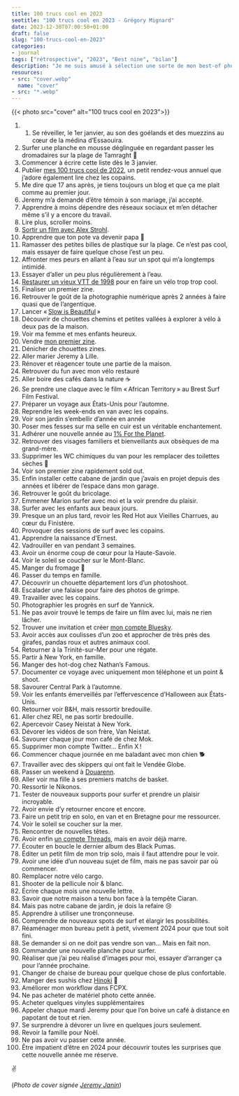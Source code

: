 ```yaml
---
title: 100 trucs cool en 2023
seotitle: "100 trucs cool en 2023 - Grégory Mignard"
date: 2023-12-30T07:00:50+01:00
draft: false
slug: "100-trucs-cool-en-2023"
categories:
- journal
tags: ["rétrospective", "2023", "Best nine", "bilan"]
description: "Je me suis amusé à sélection une sorte de mon best-of photo de l’année avec quelques moments marquants de mon année 2023."
resources:
- src: "cover.webp"
  name: "cover"
- src: "*.webp"
---
```


{{< photo src="cover" alt="100 trucs cool en 2023">}}

01. 1. Se réveiller, le 1er janvier, au son des goélands et des muezzins au cœur de la médina d’Essaouira.
2. Surfer une planche en mousse déglinguée en regardant passer les dromadaires sur la plage de Tamraght 🐪
3. Commencer à écrire cette liste dès le 3 janvier.
4. Publier [mes 100 trucs cool de 2022](https://gregorymignard.com/100-trucs-cool-en-2022/), un petit rendez-vous annuel que j’adore également lire chez les copains.
5. Me dire que 17 ans après, je tiens toujours un blog et que ça me plait comme au premier jour.
6. Jeremy m’a demandé d’être témoin à son mariage, j’ai accepté.
7. Apprendre à moins dépendre des réseaux sociaux et m’en détacher même s’il y a encore du travail.
8. Lire plus, scroller moins.
9. [Sortir un film avec Alex Strohl](https://gregorymignard.com/films/a-contre-courant/).
10. Apprendre que ton pote va devenir papa 🍼
11. Ramasser des petites billes de plastique sur la plage. Ce n’est pas cool, mais essayer de faire quelque chose l’est un peu.
12. Affronter mes peurs en allant à l’eau sur un spot qui m’a longtemps intimidé.
13. Essayer d’aller un peu plus régulièrement à l’eau.
14. [Restaurer un vieux VTT de 1998](https://gregorymignard.com/restauration-vtt-atb/) pour en faire un vélo trop trop cool.
15. Finaliser un premier zine.
16. Retrouver le goût de la photographie numérique après 2 années à faire quasi que de l’argentique.
17. Lancer « [Slow is Beautiful](http://slowisbeautiful.cool) »
18. Découvrir de chouettes chemins et petites vallées à explorer à vélo à deux pas de la maison.
19. Voir ma femme et mes enfants heureux.
20. Vendre [mon premier zine](https://gregorymignard.com/mon-premier-zine/).
21. Dénicher de chouettes zines.
22. Aller marier Jeremy à Lille.
23. Rénover et réagencer toute une partie de la maison.
24. Retrouver du fun avec mon vélo restauré 
25. Aller boire des cafés dans la nature ☕️
26. Se prendre une claque avec le film « African Territory » au Brest Surf Film Festival.
27. Préparer un voyage aux États-Unis pour l’automne.
28. Reprendre les week-ends en van avec les copains.
29. Voir son jardin s’embellir d’année en année
30. Poser mes fesses sur ma selle en cuir est un véritable enchantement.
31. Adhérer une nouvelle année au [1% For the Planet](https://www.onepercentfortheplanet.fr/).
32. Retrouver des visages familiers et bienveillants aux obsèques de ma grand-mère.
33. Supprimer les WC chimiques du van pour les remplacer des toilettes sèches 💩
34. Voir son premier zine rapidement sold out.
35. Enfin installer cette cabane de jardin que j’avais en projet depuis des années et libérer de l’espace dans mon garage.
36. Retrouver le goût du bricolage.
37. Emmener Marion surfer avec moi et la voir prendre du plaisir.
38. Surfer avec les enfants aux beaux jours.
39. Presque un an plus tard, revoir les Red Hot aux Vieilles Charrues, au cœur du Finistère.
40. Provoquer des sessions de surf avec les copains.
41. Apprendre la naissance d’Ernest.
42. Vadrouiller en van pendant 3 semaines.
43. Avoir un énorme coup de cœur pour la Haute-Savoie.
44. Voir le soleil se coucher sur le Mont-Blanc.
45. Manger du fromage 🧀
46. Passer du temps en famille.
47. Découvrir un chouette département lors d’un photoshoot.
48. Escalader une falaise pour faire des photos de grimpe.
49. Travailler avec les copains.
50. Photographier les progrès en surf de Yannick.
51. Ne pas avoir trouvé le temps de faire un film avec lui, mais ne rien lâcher.
52. Trouver une invitation et créer [mon compte Bluesky](https://bsky.app/profile/gregorymignard.com).
53. Avoir accès aux coulisses d’un zoo et approcher de très près des girafes, pandas roux et autres animaux cool.
54. Retourner à la Trinité-sur-Mer pour une régate.
55. Partir à New York, en famille.
56. Manger des hot-dog chez Nathan’s Famous.
57. Documenter ce voyage avec uniquement mon téléphone et un point & shoot.
58. Savourer Central Park à l’automne.
59. Voir les enfants émerveillés par l’effervescence d’Halloween aux États-Unis.
60. Retourner voir B&H, mais ressortir bredouille.
61. Aller chez REI, ne pas sortir bredouille.
62. Apercevoir Casey Neistat à New York.
63. Dévorer les vidéos de son frère, Van Neistat.
64. Savourer chaque jour mon café de chez Mok.
65. Supprimer mon compte Twitter… Enfin X !
66. Commencer chaque journée en me baladant avec mon chien 🐕 
67. Travailler avec des skippers qui ont fait le Vendée Globe.
68. Passer un weekend à [Douarenn](https://gregorymignard.com/cabane-lecture-kaplas/).
69. Aller voir ma fille à ses premiers matchs de basket.
70. Ressortir le Nikonos.
71. Tester de nouveaux supports pour surfer et prendre un plaisir incroyable.
72. Avoir envie d’y retourner encore et encore.
73. Faire un petit trip en solo, en van et en Bretagne pour me ressourcer.
74. Voir le soleil se coucher sur la mer.
75. Rencontrer de nouvelles têtes.
76. Avoir enfin [un compte Threads](https://www.threads.net/gregmignard), mais en avoir déjà marre.
77. Écouter en boucle le dernier album des Black Pumas.
78. Éditer un petit film de mon trip solo, mais il faut attendre pour le voir.
79. Avoir une idée d’un nouveau sujet de film, mais ne pas savoir par où commencer.
80. Remplacer notre vélo cargo.
81. Shooter de la pellicule noir & blanc.
82. Écrire chaque mois une nouvelle lettre.
83. Savoir que notre maison a tenu bon face à la tempête Ciaran.
84. Mais pas notre cabane de jardin, je dois la refaire 😢
85. Apprendre à utiliser une tronçonneuse.
86. Comprendre de nouveaux spots de surf et élargir les possibilités.
87. Réaménager mon bureau petit à petit, vivement 2024 pour que tout soit fini.
88. Se demander si on ne doit pas vendre son van… Mais en fait non.
89. Commander une nouvelle planche pour surfer.
90. Réaliser que j’ai peu réalisé d’images pour moi, essayer d’arranger ça pour l’année prochaine.
91. Changer de chaise de bureau pour quelque chose de plus confortable.
92. Manger des sushis chez [Hinoki](https://hinoki-sushi.com) 🍣
93. Améliorer mon workflow dans FCPX.
94. Ne pas acheter de matériel photo cette année.
95. Acheter quelques vinyles supplémentaires
96. Appeler chaque mardi Jeremy pour que l’on boive un café à distance en papotant de tout et rien.
97. Se surprendre à dévorer un livre en quelques jours seulement.
98. Revoir la famille pour Noël.
99. Ne pas avoir vu passer cette année.
100. Être impatient d’être en 2024 pour découvrir toutes les surprises que cette nouvelle année me réserve.

✌️

(*Photo de cover signée [Jeremy Janin](https://jeremyjanin.com)*)
